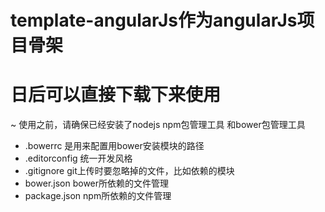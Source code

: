 # template-angularJs作为angularJs项目骨架
# 日后可以直接下载下来使用
~ 使用之前，请确保已经安装了nodejs npm包管理工具  和bower包管理工具

* .bowerrc          是用来配置用bower安装模块的路径
* .editorconfig     统一开发风格
* .gitignore        git上传时要忽略掉的文件，比如依赖的模块
* bower.json        bower所依赖的文件管理
* package.json      npm所依赖的文件管理


